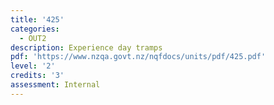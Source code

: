 ```yaml
---
title: '425'
categories:
  - OUT2
description: Experience day tramps
pdf: 'https://www.nzqa.govt.nz/nqfdocs/units/pdf/425.pdf'
level: '2'
credits: '3'
assessment: Internal
---
```


